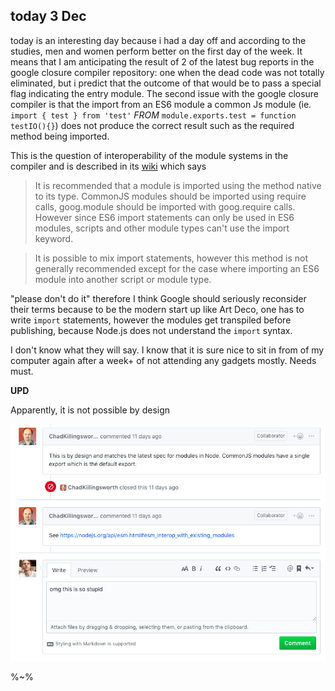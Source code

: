 ## today 3 Dec

today is an interesting day because i had a day off and according to the studies, men and women perform better on the first day of the week. It means that I am anticipating the result of 2 of the latest bug reports in the google closure compiler repository: one when the dead code was not totally eliminated, but i predict that the outcome of that would be to pass a special flag indicating the entry module. The second issue with the google closure compiler is that the import from an ES6 module a common Js module (ie. `import { test } from 'test'` _FROM_ `module.exports.test = function testIO(){}`) does not produce the correct result such as the required method being imported.

 This is the question of interoperability of the module systems in the compiler and is described in its [wiki](https://github.com/google/closure-compiler/wiki/JS-Modules) which says

 > It is recommended that a module is imported using the method native to its type. CommonJS modules should be imported using require calls, goog.module should be imported with goog.require calls. However since ES6 import statements can only be used in ES6 modules, scripts and other module types can't use the import keyword.

 > It is possible to mix import statements, however this method is not generally recommended except for the case where importing an ES6 module into another script or module type.

 "please don't do it" therefore I think Google should seriously reconsider their terms because to be the modern start up like Art Deco, one has to write `import` statements, however the modules get transpiled before publishing, because Node.js does not understand the `import` syntax.



I don't know what they will say. I know that it is sure nice to sit in from of my computer again after a week+ of not attending any gadgets mostly. Needs must.

**UPD**

Apparently, it is not possible by design

![closure reply](images/18/closure.png)

%~%